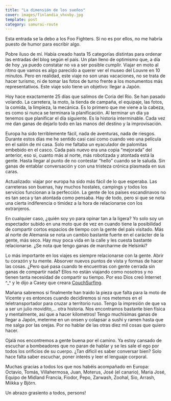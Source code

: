 ```yaml
---
title: "La dimensión de los sueños"
cover: images/finlandia_vhxvby.jpg
template: post
category: samurai-route
---
```


Esta entrada se la debo a los Foo Fighters. Si no es por ellos, no me habría puesto de humor para escribir algo.

Pobre iluso de mí. Había creado hasta 15 categorías distintas para ordenar las entradas del blog según el país. Un plan lleno de optimismo que, a día de hoy ,ya puedo constatar no va a ser posible cumplir. Viajar en moto al ritmo que vamos es algo parecido a querer ver el museo del Louvre en 10 minutos. Pero en realidad, este viaje no son unas vacaciones, no se trata de hacer turismo, ni de tomar las fotos de turno frente a los monumentos más representativos. Este viaje solo tiene un objetivo: llegar a Japón.

Hoy hace exactamente 25 días que salimos de Coria del Rio. Se han pasado volando. La carretera, la moto, la tienda de campaña, el equipaje, las fotos, la comida, la limpieza, la mecánica. Es lo primero que me viene a la cabeza, es como si nunca se terminara la planificación. Al terminar un día ya tenemos que planificar el día siguiente. Es la historia interminable. Cada vez me dan ganas de dejarlo todo en las manos del destino y la improvisación.

Europa ha sido terriblemente fácil, nada de aventuras, nada de riesgos. Durante estos días me he sentido casi casi como cuando veo una película en el salón de mi casa. Solo me faltaba un eyaculador de palomitas embebido en el casco. Cada país nuevo era una copia “mejorada” del anterior, eso sí, cuanto más al norte, más robotizada y atontada está la gente. Hasta llegar al punto de no contestar “hello” cuando se le saluda. Sin ganas de entablar conversación y con una tristeza crónica plasmada en sus caras.

Actualizado: viajar por europa ha sido más fácil de lo que esperaba. Las carreteras son buenas, hay muchos hostales, campings y todos los servicios funcionan a la perfección. La gente de los países escandinavos no es tan seca y tan atontada como pensaba. Hay de todo, pero si que se nota una cierta indiferencia o timidez a la hora de relacionarse con los extranjeros.

En cualquier caso, ¿quién soy yo para opinar tan a la ligera? Yo solo soy un espectador subido en una moto que de vez en cuando tiene la posibilidad de compartir cortos espacios de tiempo con la gente del país visitado. Más al norte de Alemania se nota un cambio bastante fuerte en el carácter de la gente, más seco. Hay muy poca vida en la calle y les cuesta bastante relacionarse. ¿Se nota que tengo ganas de marcharme de Helsinki?

Lo más importante en los viajes es siempre relacionarse con la gente. Abrir tu corazón y tu mente. Absorver nuevos puntos de vista y formas de hacer las cosas. ¿Pero qué pasa cuando te encuentras con gente cerrada sin ganas de compartir nada? Ellos no están viajando como nosotros y no tienen tanta necesidad de compartir su tiempo. Por eso Dios creó Internet ^_^ y le dijo a Casey que creara [CouchSurfing](http://www.couchsurfing.com/).

Mañana sabremos si finalmente han traido la pieza que falta para la moto de Vicente y es entonces cuando decidiremos si nos metemos en el teletransportador para cruzar a territorio ruso. Tengo la impresión de que va a ser un julio movidito,… otra historia. Nos encontramos bastante bien física y mentalmente, así que a hacer kilometros! Tengo muchísimas ganas de llegar a Japón, meterme en un onsen y colapsar a sushi y ramen hasta que me salga por las orejas. Por no hablar de las otras diez mil cosas que quiero hacer.

Ojalá nos encontremos a gente buena por el camino. Ya estoy cansado de escuchar a bombeadores que no paran de hablar y se les sale el ego por todos los orificios de su cuerpo. ¿Tan dificil es saber conversar bien? Solo hace falta saber escuchar, poner interés y leer el lenguaje corporal.

Muchas gracias a todos los que nos habéis acompañado en Europa: Octavio, Tomás, Villahermosa, Juan, Moterus, José (el canario), Maria José, Equipo de Midland Francia, Fiodor, Pepo, Zarwash, Zoohal, Sio, Arrash, Miikka y Björn.

Un abrazo grasiento a todos, persons!
